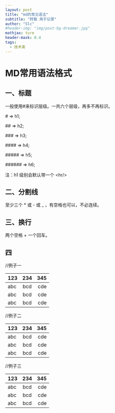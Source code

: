 ```yaml
---
layout: post
title: "md的常见语法"
subtitle: "转载 用于记录"
author: "Slc"
#header-img: "img/post-bg-dreamer.jpg"
mathjax: ture
header-mask: 0.4
tags:
  - 技术类
---
```

# MD常用语法格式

## 一、标题

  一般使用#来标识层级。一共六个层级，再多不再标识。

   \# => h1;

  \## => h2;

  \### => h3;

  \#### => h4;

  \##### => h5;

  \###### => h6;
  
  注：h1 级别会默认带一个 \<hr/>

## 二、分割线
  至少三个 * 或 - 或 _ ，有空格也可以，不必连续。
  
## 三、换行
  两个空格 + 一个回车。

## 四


//例子一

|123|234|345|
|:-|:-:|-:|
|abc|bcd|cde|
|abc|bcd|cde|
|abc|bcd|cde|

//例子二

|123|234|345|
|:---|:---:|---:|
|abc|bcd|cde|
|abc|bcd|cde|
|abc|bcd|cde|

//例子三


123|234|345
:-|:-:|-:
abc|bcd|cde
abc|bcd|cde
abc|bcd|cde


